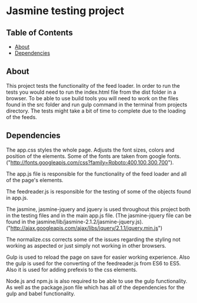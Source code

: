 # Jasmine testing project

## Table of Contents

* [About](#about)
* [Dependencies](#dependencies)


## About

This project tests the functionality of the feed loader. In order to run the tests you would need to run the index.html file from the dist folder in a browser. To be able to use build tools you will need to work on the files found in the src folder and run gulp command in the terminal from projects directory. The tests might take a bit of time to complete due to the loading of the feeds.

## Dependencies

The app.css styles the whole page. Adjusts the font sizes, colors and position of the elements.
Some of the fonts are taken from google fonts.
("http://fonts.googleapis.com/css?family=Roboto:400,100,300,700").

The app.js file is responsible for the functionality of the feed loader and all of the page's elements.

The feedreader.js is responsible for the testing of some of the objects found in app.js.

The jasmine, jasmine-jquery and jquery is used throughout this project both in the testing files and in the main app.js file.
(The jasmine-jquery file can be found in the jasmine/lib/jasmine-2.1.2/jasmine-jquery.js).
("http://ajax.googleapis.com/ajax/libs/jquery/2.1.1/jquery.min.js")

The normalize.css corrects some of the issues regarding the styling not working as aspected or just simply not working in other browsers.

Gulp is used to reload the page on save for easier working experience. Also the gulp is used for the converting of the feedreader.js from ES6 to ES5. Also it is used for adding prefexis to the css elements.

Node.js and npm.js is also required to be able to use the gulp functionality. As well as the package.json file which has all of the dependencies for the gulp and babel functionality.
